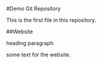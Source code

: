 #Demo Git Repository

This is the first file in this repository.

##Website

heading paragraph

some text for the website.